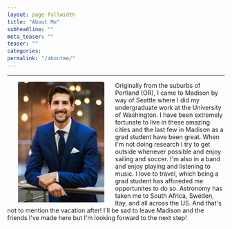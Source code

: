 ```yaml
---
layout: page-fullwidth
title: "About Me"
subheadline: ""
meta_teaser: ""
teaser: ""
categories:
permalink: "/aboutme/"
---
```

<!--more-->
<hr>
<img src="/local_files/aboutme.png" width="200" ALIGN="left" HSPACE="25" /> Originally from the suburbs of Portland (OR), I came to Madison by way of Seattle where I did my undergraduate work at the University of Washington.  I have been extremely fortunate to live in these amazing cities and the last few in Madison as a grad student have been great.  When I'm not doing research I try to get outside whenever possible and enjoy sailing and soccer.  I'm also in a band and enjoy playing and listening to music.  I love to travel, which being a grad student has afforeded me opportunites to do so.  Astronomy has taken me to South Africa, Sweden, Itay, and all across the US. And that's not to mention the vacation after!  I'll be sad to leave Madison and the friends I've made here but I'm looking forward to the next step!
